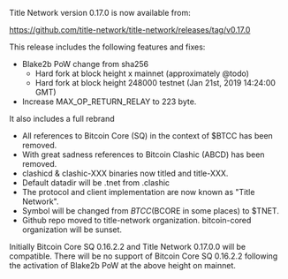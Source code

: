 Title Network version 0.17.0 is now available from:

  <https://github.com/title-network/title-network/releases/tag/v0.17.0>

This release includes the following features and fixes:
- Blake2b PoW change from sha256
  - Hard fork at block height x mainnet (approximately @todo)
  - Hard fork at block height 248000 testnet (Jan 21st, 2019 14:24:00 GMT)
- Increase MAX_OP_RETURN_RELAY to 223 byte.

It also includes a full rebrand
- All references to Bitcoin Core (SQ) in the context of $BTCC has been removed.
- With great sadness references to Bitcoin Clashic (ABCD) has been removed.
- clashicd & clashic-XXX binaries now titled and title-XXX.
- Default datadir will be .tnet from .clashic
- The protocol and client implementation are now known as "Title Network".
- Symbol will be changed from $BTCC ($BCORE in some places) to $TNET.
- Github repo moved to title-network organization. bitcoin-cored organization will be sunset.

Initially Bitcoin Core SQ 0.16.2.2 and Title Network 0.17.0.0 will be compatible.
There will be no support of Bitcoin Core SQ 0.16.2.2 following the activation of Blake2b PoW at the above height on mainnet.
